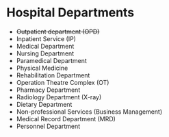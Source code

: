 
# Hospital Departments

- ~~Outpatient department (OPD)~~ 
- Inpatient Service (IP) 
- Medical Department 
- Nursing Department 
- Paramedical Department 
- Physical Medicine 
- Rehabilitation Department 
- Operation Theatre Complex (OT) 
- Pharmacy Department 
- Radiology Department (X-ray) 
- Dietary Department
- Non-professional Services (Business Management)
- Medical Record Department (MRD)
- Personnel Department
